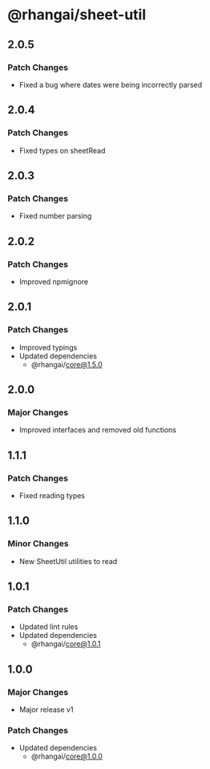 # @rhangai/sheet-util

## 2.0.5

### Patch Changes

-   Fixed a bug where dates were being incorrectly parsed

## 2.0.4

### Patch Changes

-   Fixed types on sheetRead

## 2.0.3

### Patch Changes

-   Fixed number parsing

## 2.0.2

### Patch Changes

-   Improved npmignore

## 2.0.1

### Patch Changes

-   Improved typings
-   Updated dependencies
    -   @rhangai/core@1.5.0

## 2.0.0

### Major Changes

-   Improved interfaces and removed old functions

## 1.1.1

### Patch Changes

-   Fixed reading types

## 1.1.0

### Minor Changes

-   New SheetUtil utilities to read

## 1.0.1

### Patch Changes

-   Updated lint rules
-   Updated dependencies
    -   @rhangai/core@1.0.1

## 1.0.0

### Major Changes

-   Major release v1

### Patch Changes

-   Updated dependencies
    -   @rhangai/core@1.0.0
